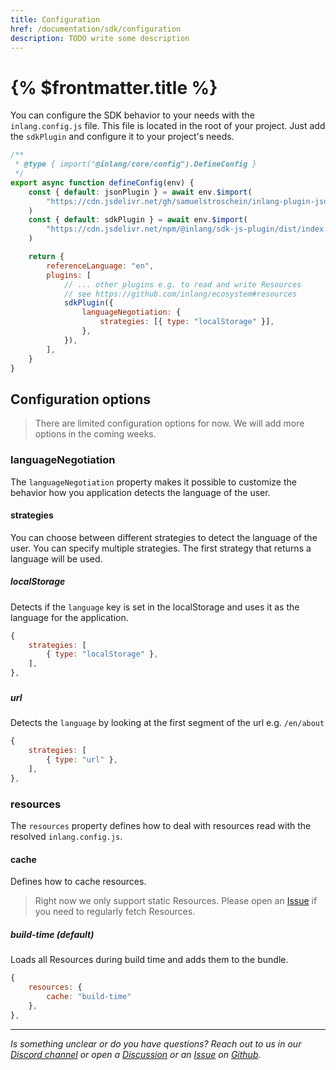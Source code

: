 ```yaml
---
title: Configuration
href: /documentation/sdk/configuration
description: TODO write some description
---
```


# {% $frontmatter.title %}

You can configure the SDK behavior to your needs with the `inlang.config.js` file. This file is located in the root of your project. Just add the `sdkPlugin` and configure it to your project's needs.

```js
/**
 * @type { import("@inlang/core/config").DefineConfig }
 */
export async function defineConfig(env) {
	const { default: jsonPlugin } = await env.$import(
		"https://cdn.jsdelivr.net/gh/samuelstroschein/inlang-plugin-json@2/dist/index.js"
	)
	const { default: sdkPlugin } = await env.$import(
		"https://cdn.jsdelivr.net/npm/@inlang/sdk-js-plugin/dist/index.js",
	)

	return {
		referenceLanguage: "en",
		plugins: [
			// ... other plugins e.g. to read and write Resources
			// see https://github.com/inlang/ecosystem#resources
			sdkPlugin({
				languageNegotiation: {
					strategies: [{ type: "localStorage" }],
				},
			}),
		],
	}
}
```

## Configuration options

> There are limited configuration options for now. We will add more options in the coming weeks.

### languageNegotiation

The `languageNegotiation` property makes it possible to customize the behavior how you application detects the language of the user.

#### strategies

You can choose between different strategies to detect the language of the user. You can specify multiple strategies. The first strategy that returns a language will be used.

##### **localStorage**

Detects if the `language` key is set in the localStorage and uses it as the language for the application.

```js
{
	strategies: [
		{ type: "localStorage" },
	],
},
```

###

##### **url**

Detects the `language` by looking at the first segment of the url e.g. `/en/about`

```js
{
	strategies: [
		{ type: "url" },
	],
},
```

### resources

The `resources` property defines how to deal with resources read with the resolved `inlang.config.js`.

#### cache

Defines how to cache resources.

> Right now we only support static Resources. Please open an [Issue](https://github.com/inlang/inlang/issues) if you need to regularly fetch Resources.

##### **build-time** (default)

Loads all Resources during build time and adds them to the bundle.

```js
{
	resources: {
		cache: "build-time"
	},
},
```

---

_Is something unclear or do you have questions? Reach out to us in our [Discord channel](https://discord.gg/9vUg7Rr) or open a [Discussion](https://github.com/inlang/inlang/discussions) or an [Issue](https://github.com/inlang/inlang/issues) on [Github](https://github.com/inlang/inlang)._
